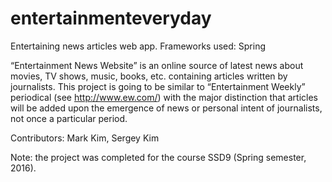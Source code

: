 # entertainmenteveryday
Entertaining news articles web app. Frameworks used: Spring

“Entertainment News Website” is an online source of latest news about movies, TV shows, music, books, etc. containing articles written by journalists.
This project is going to be similar to “Entertainment Weekly” periodical (see http://www.ew.com/) with the major distinction that articles will be added upon the emergence of news or personal intent of journalists, not once a particular period.

Contributors: Mark Kim, Sergey Kim

Note: the project was completed for the course SSD9 (Spring semester, 2016).
